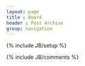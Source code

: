 ```yaml
---
layout: page
title : Board
header : Post Archive
group: navigation
---
```

{% include JB/setup %}

{% include JB/comments %}